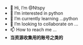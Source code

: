 - 👋 Hi, I’m @Ntspy
- 👀 I’m interested in python
- 🌱 I’m currently learning ...python
- 💞️ I’m looking to collaborate on ...
- 📫 How to reach me ...
- **当资源收集用的账号之类的**




<!---
Ntspy/Ntspy is a ✨ special ✨ repository because its `README.md` (this file) appears on your GitHub profile.
You can click the Preview link to take a look at your changes.
--->

